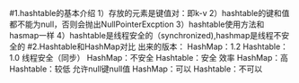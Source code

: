 #1.hashtable的基本介绍
    1）存放的元素是键值对：即k-v
    2）hashtable的键和值都不能为null，否则会抛出NullPointerExcption
    3）hashtable使用方法和hasmap一样
    4）hashtable是线程安全的（synchronized),hashmap是线程不安全的
#2.Hashtable和HashMap对比
    出来的版本：
        HashMap：1.2
        Hashtable：1.0
    线程安全（同步）
        HashMap：不安全
        Hashtable：安全
    效率
        HashMap：高
        Hashtable：较低
    允许null键null值
        HashMap：可以
        Hashtable：不可以